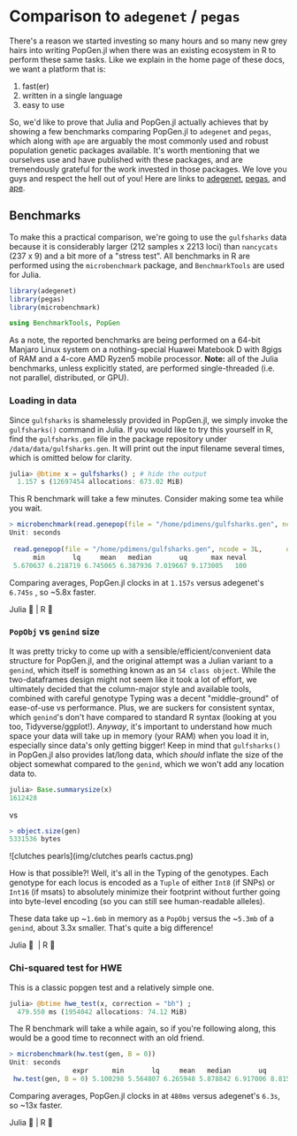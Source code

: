 # Comparison to `adegenet` / `pegas`

There's a reason we started investing so many hours and so many new grey hairs into writing PopGen.jl when there was an existing ecosystem in R to perform these same tasks. Like we explain in the home page of these docs, we want a platform that is:

1. fast(er)
2. written in a single language
3. easy to use

So, we'd like to prove that Julia and PopGen.jl actually achieves that by showing a few benchmarks comparing PopGen.jl to `adegenet` and `pegas`, which along with `ape` are arguably the most commonly used and robust population genetic packages available. It's worth mentioning that we ourselves use and have published with these packages, and are tremendously grateful for the work invested in those packages. We love you guys and respect the hell out of you! Here are links to [adegenet](https://github.com/thibautjombart/adegenet), [pegas](https://academic.oup.com/bioinformatics/article/26/3/419/215731/), and [ape](https://cran.r-project.org/package=ape).  



## Benchmarks

To make this a practical comparison, we're going to use the `gulfsharks` data because it is considerably larger (212 samples x 2213 loci) than `nancycats` (237 x 9) and a bit more of a "stress test".  All benchmarks in R are performed using the `microbenchmark` package, and  `BenchmarkTools` are used for Julia. 

```r tab="loading R packages"
library(adegenet)
library(pegas)
library(microbenchmark)
```

``` julia tab="loading julia packages"
using BenchmarkTools, PopGen
```

As a note, the reported benchmarks are being performed on a 64-bit Manjaro Linux system on a nothing-special Huawei Matebook D with 8gigs of RAM and a 4-core AMD Ryzen5 mobile processor. **Note:** all of the Julia benchmarks, unless explicitly stated, are performed single-threaded (i.e. not parallel, distributed, or GPU). 



### Loading in data

Since `gulfsharks` is shamelessly provided in PopGen.jl, we simply invoke the `gulfsharks()` command in Julia. If you would like to try this yourself in R, find the `gulfsharks.gen` file in the package repository under `/data/data/gulfsharks.gen`. It will print out the input filename several times, which is omitted below for clarity.

```julia tab="Julia"
julia> @btime x = gulfsharks() ; # hide the output
  1.157 s (12697454 allocations: 673.02 MiB)
```

This R benchmark will take a few minutes. Consider  making some tea while you wait.

```r tab="R"
> microbenchmark(read.genepop(file = "/home/pdimens/gulfsharks.gen", ncode = 3L, quiet = TRUE))
Unit: seconds
                                                                                expr
 read.genepop(file = "/home/pdimens/gulfsharks.gen", ncode = 3L,      quiet = FALSE)
      min       lq     mean   median       uq      max neval
 5.670637 6.218719 6.745065 6.387936 7.019667 9.173005   100
```

Comparing averages, PopGen.jl clocks in at `1.157s` versus adegenet's `6.745s` , so ~5.8x faster.

Julia  :rocket:   |    R  :snail:


### `PopObj` vs `genind` size

It was pretty tricky to come up with a sensible/efficient/convenient data structure for PopGen.jl, and the original attempt was a Julian variant to a `genind`, which itself is something known as an `S4 class object`. While the two-dataframes design might not seem like it took a lot of effort, we ultimately decided that the column-major style and available tools, combined with careful genotype Typing was a decent "middle-ground" of ease-of-use vs performance. Plus, we are suckers for consistent syntax, which `genind`'s don't have compared to standard R syntax (looking at you too, Tidyverse/ggplot!). *Anyway*, it's important to understand how much space your data will take up in memory (your RAM) when you load it in, especially since data's only getting bigger! Keep in mind that `gulfsharks()` in PopGen.jl also provides lat/long data, which _should_ inflate the size of the object somewhat compared to the `genind`, which we won't add any location data to.

```julia tab="Julia"
julia> Base.summarysize(x)
1612428
```

vs

```r tab="R"
> object.size(gen)
5331536 bytes
```

![clutches pearls](img/clutches pearls cactus.png)

How is that possible?! Well, it's all in the Typing of the genotypes. Each genotype for each locus is encoded as a `Tuple` of either `Int8` (if SNPs) or `Int16` (if msats) to absolutely minimize their footprint without further going into byte-level encoding (so you can still see human-readable alleles).

These data take up ~`1.6mb` in memory as a `PopObj` versus the ~`5.3mb` of a `genind`, about 3.3x smaller. That's quite a big difference!

Julia  :house_with_garden: ​   |    R  :european_castle:


### Chi-squared test for HWE

This is a classic popgen test and a relatively simple one. 

```julia tab="Julia"
julia> @btime hwe_test(x, correction = "bh") ;
  479.550 ms (1954042 allocations: 74.12 MiB)
```

The R benchmark will take a while again, so if you're following along, this would be a good time to reconnect with an old friend.

```r tab="R"
> microbenchmark(hw.test(gen, B = 0))
Unit: seconds
                expr      min       lq     mean   median       uq      max neval
 hw.test(gen, B = 0) 5.100298 5.564807 6.265948 5.878842 6.917006 8.815179   100
```

Comparing averages, PopGen.jl clocks in at `480ms` versus adegenet's `6.3s`, so ~13x faster.

Julia  :rocket: |  R  :snail:

 